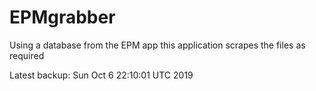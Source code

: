 # EPMgrabber
Using a database from the EPM app this application scrapes the files as required


Latest backup: Sun Oct 6 22:10:01 UTC 2019
